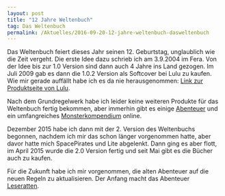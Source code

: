 ```yaml
---
layout: post
title: "12 Jahre Weltenbuch"
tag: Das Weltenbuch
permalink: /Aktuelles/2016-09-20-12-jahre-weltenbuch-dasweltenbuch
---
```


Das Weltenbuch feiert dieses Jahr seinen 12. Geburtstag, unglaublich wie die Zeit vergeht. Die erste Idee dazu schrieb ich am 3.9.2004 im Fera. Von der Idee bis zur 1.0 Version sind dann auch 4 Jahre ins Land gezogen. Im Juli 2009 gab es dann die 1.0.2 Version als Softcover bei Lulu zu kaufen. Wie mir gerade auffällt habe ich es da nie herausgenommen: [Link zur Produktseite von Lulu](http://www.lulu.com/shop/jürgen-mang/das-weltenbuch/paperback/product-5432082.html).

Nach dem Grundregelwerk habe ich leider keine weiteren Produkte für das Weltenbuch fertig bekommen, aber immerhin gibt es einige [Abenteuer](https://dasweltenbuch.jcgames.de/Abenteuer/) und ein umfangreiches [Monsterkompendium](https://dasweltenbuch.jcgames.de/Monsterkompendium/) online.

Dezember 2015 habe ich dann mit der 2. Version des Weltenbuchs begonnen, nachdem ich mir das schon länger vorgenommen hatte, aber davor hatte mich SpacePirates und Lite abgelenkt. Dann ging es aber flott, im April 2015 wurde die 2.0 Version fertig und seit Mai gibt es die Bücher auch zu kaufen.

Für die Zukunft habe ich mir vorgenommen, die alten Abenteuer auf die neuen Regeln zu aktualisieren. Der Anfang macht das Abenteuer [Leseratten](https://dasweltenbuch.jcgames.de/Abenteuer/Leseratten/).

